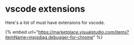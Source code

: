 # vscode extensions

Here's a list of must have extensions for vscode.

{% embed url="https://marketplace.visualstudio.com/items?itemName=msjsdiag.debugger-for-chrome" %}

